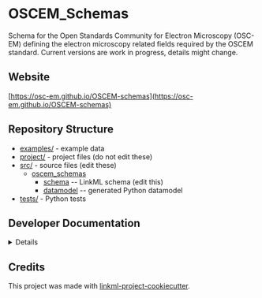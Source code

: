 
# OSCEM_Schemas
Schema for the Open Standards Community for Electron Microscopy (OSC-EM)
defining the electron microscopy related fields required by the OSCEM standard.
Current versions are work in progress, details might change.


## Website

[https://osc-em.github.io/OSCEM-schemas](https://osc-em.github.io/OSCEM-schemas)

## Repository Structure

* [examples/](examples/) - example data
* [project/](project/) - project files (do not edit these)
* [src/](src/) - source files (edit these)
  * [oscem_schemas](src/oscem_schemas)
    * [schema](src/oscem_schemas/schema) -- LinkML schema
      (edit this)
    * [datamodel](src/oscem_schemas/datamodel) -- generated
      Python datamodel
* [tests/](tests/) - Python tests

## Developer Documentation

<details>
Use the `make` command to generate project artifacts:

* `make setup`: one-time setup
* `make all`: make everything
* `make deploy`: deploys site
* `make lint`: check syntax
* `make test`: run tests
* `make serve`: run docs locally on http://127.0.0.1:8000/oscem-schemas/
* `make clean` : remove generated files

</details>

## Credits

This project was made with
[linkml-project-cookiecutter](https://github.com/linkml/linkml-project-cookiecutter).
